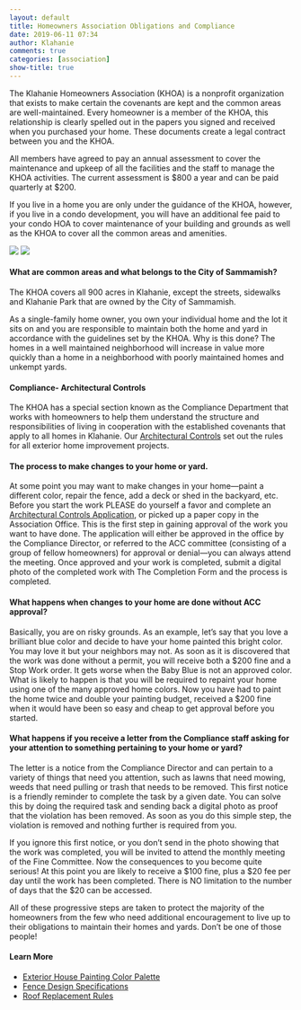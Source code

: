 ```yaml
---
layout: default
title: Homeowners Association Obligations and Compliance
date: 2019-06-11 07:34
author: Klahanie
comments: true
categories: [association]
show-title: true
---
```


The Klahanie Homeowners Association (KHOA) is a nonprofit organization that exists to make certain the covenants are kept and the common areas are well-maintained. Every homeowner is a member of the KHOA, this relationship is clearly spelled out in the papers you signed and received when you purchased your home. These documents create a legal contract between you and the KHOA.

All members have agreed to pay an annual assessment to cover the maintenance and upkeep of all the facilities and the staff to manage the KHOA activities. The current assessment is $800 a year and can be paid quarterly at $200.

If you live in a home you are only under the guidance of the KHOA, however, if you live in a condo development, you will have an additional fee paid to your condo HOA to cover maintenance of your building and grounds as well as the KHOA to cover all the common areas and amenities.

<div class="float-right col-md-4">
  <img src="{{site.url}}/images/barclay1.jpg" class="img-thumbnail">
  <img src="{{site.url}}/images/assoc-house-4.jpg" class="img-thumbnail">
</div>

#### What are common areas and what belongs to the City of Sammamish? 

The KHOA covers all 900 acres in Klahanie, except the streets, sidewalks and Klahanie Park that are owned by the City of Sammamish.

As a single-family home owner, you own your individual home and the lot it sits on and you are responsible to maintain both the home and yard in accordance with the guidelines set by the KHOA. Why is this done? The homes in a well maintained neighborhood will increase in value more quickly than a home in a neighborhood with poorly maintained homes and unkempt yards.

#### Compliance- Architectural Controls

The KHOA has a special section known as the Compliance Department that works with homeowners to help them understand the structure and responsibilities of living in cooperation with the established covenants that apply to all homes in Klahanie. Our [Architectural Controls]({{site.url}}/files/Klahanie-Association-Architectural-Controls-2018.pdf) set out the rules for all exterior home improvement projects.

#### The process to make changes to your home or yard.

At some point you may want to make changes in your home—paint a different color, repair the fence, add a deck or shed in the backyard, etc. Before you start the work PLEASE do yourself a favor and complete an [Architectural Controls Application]({{site.url}}/files/374142017Architectural-Controls_application.pdf), or picked up a paper copy in the Association Office. This is the first step in gaining approval of the work you want to have done. The application will either be approved in the office by the Compliance Director, or referred to the ACC committee (consisting of a group of fellow homeowners) for approval or denial—you can always attend the meeting. Once approved and your work is completed, submit a digital photo of the completed work with The Completion Form and the process is completed.

#### What happens when changes to your home are done without ACC approval?

Basically, you are on risky grounds. As an example, let’s say that you love a brilliant blue color and decide to have your home painted this bright color. You may love it but your neighbors may not. As soon as it is discovered that the work was done without a permit, you will receive both a $200 fine and a Stop Work order. It gets worse when the Baby Blue is not an approved color. What is likely to happen is that you will be required to repaint your home using one of the many approved home colors. Now you have had to paint the home twice and double your painting budget, received a $200 fine when it would have been so easy and cheap to get approval before you started.

#### What happens if you receive a letter from the Compliance staff asking for your attention to something pertaining to your home or yard?

The letter is a notice from the Compliance Director and can pertain to a variety of things that need you attention, such as lawns that need mowing, weeds that need pulling or trash that needs to be removed. This first notice is a friendly reminder to complete the task by a given date. You can solve this by doing the required task and sending back a digital photo as proof that the violation has been removed. As soon as you do this simple step, the violation is removed and nothing further is required from you.

If you ignore this first notice, or you don’t send in the photo showing that the work was completed, you will be invited to attend the monthly meeting of the Fine Committee. Now the consequences to you become quite serious! At this point you are likely to receive a $100 fine, plus a $20 fee per day until the work has been completed. There is NO limitation to the number of days that the $20 can be accessed.

All of these progressive steps are taken to protect the majority of the homeowners from the few who need additional encouragement to live up to their obligations to maintain their homes and yards. Don’t be one of those people!

#### Learn More
* [Exterior House Painting Color Palette]({{site.url}}/files/exterior_paint_palette.pdf)
* [Fence Design Specifications]({{site.url}}/files/Fence-Design-and-Specifications.pdf)
* [Roof Replacement Rules]({{site.url}}/files/roof-replacement.pdf)
